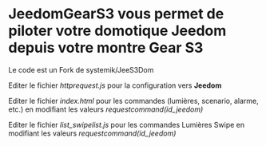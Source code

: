 # JeedomGearS3 vous permet de piloter votre domotique Jeedom depuis votre montre Gear S3 

Le code est un Fork de systemik/JeeS3Dom


Editer le fichier *httprequest.js* pour la configuration vers **Jeedom**

Editer le fichier *index.html* pour les commandes (lumières, scenario, alarme, etc.) en modifiant les valeurs *requestcommand(id_jeedom)*

Editer le fichier *list_swipelist.js* pour les commandes Lumières Swipe en modifiant les valeurs *requestcommand(id_jeedom)*
